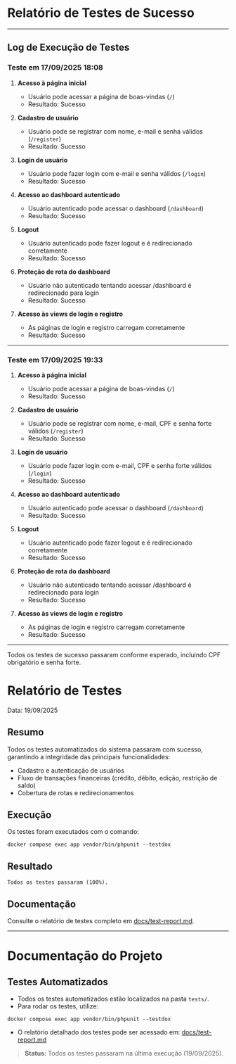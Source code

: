 # Relatório de Testes de Sucesso

---

## Log de Execução de Testes

### Teste em 17/09/2025 18:08

1. **Acesso à página inicial**
   - Usuário pode acessar a página de boas-vindas (`/`)
   - Resultado: Sucesso

2. **Cadastro de usuário**
   - Usuário pode se registrar com nome, e-mail e senha válidos (`/register`)
   - Resultado: Sucesso

3. **Login de usuário**
   - Usuário pode fazer login com e-mail e senha válidos (`/login`)
   - Resultado: Sucesso

4. **Acesso ao dashboard autenticado**
   - Usuário autenticado pode acessar o dashboard (`/dashboard`)
   - Resultado: Sucesso

5. **Logout**
   - Usuário autenticado pode fazer logout e é redirecionado corretamente
   - Resultado: Sucesso

6. **Proteção de rota do dashboard**
   - Usuário não autenticado tentando acessar /dashboard é redirecionado para login
   - Resultado: Sucesso

7. **Acesso às views de login e registro**
   - As páginas de login e registro carregam corretamente
   - Resultado: Sucesso

---

### Teste em 17/09/2025 19:33

1. **Acesso à página inicial**
   - Usuário pode acessar a página de boas-vindas (`/`)
   - Resultado: Sucesso

2. **Cadastro de usuário**
   - Usuário pode se registrar com nome, e-mail, CPF e senha forte válidos (`/register`)
   - Resultado: Sucesso

3. **Login de usuário**
   - Usuário pode fazer login com e-mail, CPF e senha forte válidos (`/login`)
   - Resultado: Sucesso

4. **Acesso ao dashboard autenticado**
   - Usuário autenticado pode acessar o dashboard (`/dashboard`)
   - Resultado: Sucesso

5. **Logout**
   - Usuário autenticado pode fazer logout e é redirecionado corretamente
   - Resultado: Sucesso

6. **Proteção de rota do dashboard**
   - Usuário não autenticado tentando acessar /dashboard é redirecionado para login
   - Resultado: Sucesso

7. **Acesso às views de login e registro**
   - As páginas de login e registro carregam corretamente
   - Resultado: Sucesso

---

Todos os testes de sucesso passaram conforme esperado, incluindo CPF obrigatório e senha forte.
# Relatório de Testes

Data: 19/09/2025

## Resumo
Todos os testes automatizados do sistema passaram com sucesso, garantindo a integridade das principais funcionalidades:

- Cadastro e autenticação de usuários
- Fluxo de transações financeiras (crédito, débito, edição, restrição de saldo)
- Cobertura de rotas e redirecionamentos

## Execução
Os testes foram executados com o comando:

```
docker compose exec app vendor/bin/phpunit --testdox
```

## Resultado
```
Todos os testes passaram (100%).
```

## Documentação
Consulte o relatório de testes completo em [docs/test-report.md](docs/test-report.md).

---

# Documentação do Projeto

## Testes Automatizados

- Todos os testes automatizados estão localizados na pasta `tests/`.
- Para rodar os testes, utilize:

```
docker compose exec app vendor/bin/phpunit --testdox
```

- O relatório detalhado dos testes pode ser acessado em: [docs/test-report.md](docs/test-report.md)

> **Status:** Todos os testes passaram na última execução (19/09/2025).
